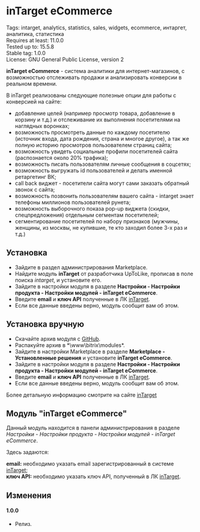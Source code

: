 # inTarget eCommerce

Tags: intarget, analytics, statistics, sales, widgets, ecommerce, интаргет, аналитика, статистика  
Requires at least: 11.0.0  
Tested up to: 15.5.8  
Stable tag: 1.0.0  
License: GNU General Public License, version 2  

**inTarget eCommerce** - система аналитики для интернет-магазинов, с возможностью отслеживать продажи и анализировать конверсии в реальном времени.

В inTarget реализованы следующие полезные опции для работы с конверсией на сайте:
 - добавление целей (например просмотр товара, добавление в корзину и т.д.) и отслеживание их выполнения посетителями на наглядных воронках;
 - возможность просмотреть данные по каждому посетителю (источник входа, дата рождения, страна и многое другое), а так же полную историю просмотров пользователем страниц сайта;
 - возможность увидеть социальные профили посетителей сайта (распознается около 20% трафика);
 - возможность писать пользователям личные сообщения в соцсетях;
 - возможность выгружать id пользователей и делать именной ретаргетинг ВК;
 - call back виджет - посетители сайта могут сами заказать обратный звонок с сайта;
 - возможность позвонить пользователям вашего сайта - intarget знает телефоны миллионов пользователей рунета;
 - возможность выборочного показа pop-up виджета (скидки, спецпредложения) отдельным сегментам посетителей;
 - сегментирование посетителей по набору признаков (мужчины, женщины, из москвы, не купившие, те кто заходил более 3-х раз и т.д.)

## Установка
 - Зайдите в раздел администрирования Marketplace.
 - Найдите модуль **inTarget** от разработчика UpToLike, прописав в поле поиска *intarget*, и установите его.
 - Зайдите в настройки модуля в разделе **Настройки - Настройки продукта - Настройки модулей - inTarget eCommerce**.
 - Введите **email** и **ключ API** полученные в ЛК [inTarget](https://intarget.ru).
 - Если все данные введены верно, модуль сообщит вам об этом. 
 
## Установка вручную
 - Скачайте архив модуля с [GitHub](https://github.com/intarget/Bitrix).
 - Распакуйте архив в *\www\bitrix\modules\*.
 - Зайдите в настройки Marketplace в разделе **Marketplace - Установленные решения** и установите **inTarget eCommerce**.
 - Зайдите в настройки модуля в разделе **Настройки - Настройки продукта - Настройки модулей - inTarget eCommerce**.
 - Введите **email** и **ключ API** полученные в ЛК [inTarget](https://intarget.ru).
 - Если все данные введены верно, модуль сообщит вам об этом. 

Более детальную информацию смотрите на сайте [inTarget](https://intarget.ru)

## Модуль "inTarget eCommerce"

Данный модуль находится в панели администрирования в разделе *Настройки - Настройки продукта - Настройки модулей - inTarget eCommerce*.

Здесь задаются:

**email:** необходимо указать email зарегистрированный в системе [inTarget](https://intarget.ru);  
**ключ API:** необходимо указать ключ API, полученный в ЛК [inTarget](https://intarget.ru).

## Изменения

#### 1.0.0
 * Релиз.
